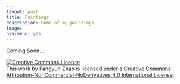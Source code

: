 ```yaml
---
layout: post
title: Paintings
description: Some of my paintings
image: 
nav-menu: yes
---
```


Coming Soon...


<a rel="license" href="http://creativecommons.org/licenses/by-nc-nd/4.0/"><img alt="Creative Commons License" style="border-width:0" src="https://i.creativecommons.org/l/by-nc-nd/4.0/88x31.png" /></a><br />This <span xmlns:dct="http://purl.org/dc/terms/" href="http://purl.org/dc/dcmitype/StillImage" rel="dct:type">work</span> by <span xmlns:cc="http://creativecommons.org/ns#" property="cc:attributionName">Fangyun Zhao</span> is licensed under a <a rel="license" href="http://creativecommons.org/licenses/by-nc-nd/4.0/">Creative Commons Attribution-NonCommercial-NoDerivatives 4.0 International License</a>.
